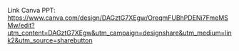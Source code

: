 Link Canva PPT: https://www.canva.com/design/DAGztG7XEgw/OreqmFUBhPDENi7FmeMSMw/edit?utm_content=DAGztG7XEgw&utm_campaign=designshare&utm_medium=link2&utm_source=sharebutton
